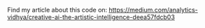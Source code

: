 Find my article about this code on: https://medium.com/analytics-vidhya/creative-ai-the-artistic-intelligence-deea57fdcb03
